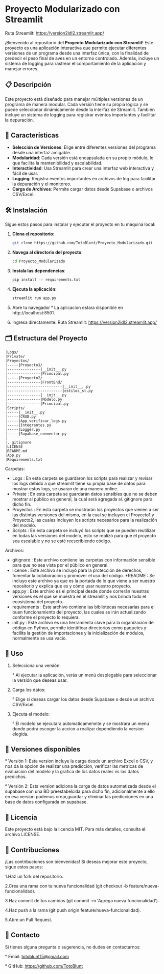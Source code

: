 # Proyecto Modularizado con Streamlit
Ruta Streamlit: https://version2idl2.streamlit.app/

¡Bienvenido al repositorio del **Proyecto Modularizado con Streamlit**! Este proyecto es una aplicación interactiva que permite ejecutar diferentes versiones de un programa desde una interfaz única, con la finalidad de predecir el peso final de aves en un entorno controlado. Además, incluye un sistema de logging para rastrear el comportamiento de la aplicación y manejar errores.


## 📋 Descripción

Este proyecto está diseñado para manejar múltiples versiones de un programa de manera modular. Cada versión tiene su propia lógica y se puede seleccionar dinámicamente desde la interfaz de Streamlit. También incluye un sistema de logging para registrar eventos importantes y facilitar la depuración.


## 🚀 Características

- **Selección de Versiones**: Elige entre diferentes versiones del programa desde una interfaz amigable.
- **Modularidad**: Cada versión está encapsulada en su propio módulo, lo que facilita la mantenibilidad y escalabilidad.
- **Interactividad**: Usa Streamlit para crear una interfaz web interactiva y fácil de usar.
- **Logging**: Registra eventos importantes en archivos de log para facilitar la depuración y el monitoreo.
- **Carga de Archivos**: Permite cargar datos desde Supabase o archivos CSV/Excel.


## 🛠️ Instalación

Sigue estos pasos para instalar y ejecutar el proyecto en tu máquina local:

1. **Clona el repositorio**:
   ```bash
   git clone https://github.com/TotoBlunt/Proyecto_Modularizado.git
   ```
2. **Navega al directorio del proyecto**:
    ```bash
    cd Proyecto_Modularizado
    ```
3. **Instala las dependencias**:
    ```bash
    pip install -r requirements.txt
    ```
4. **Ejecuta la aplicación**:
    ```bash
    streamlit run app.py
    ```
5. Abre tu navegador
    ° La aplicacion estara disponible en http://localhost:8501.

6. Ingresa directamente:
    Ruta Streamlit: https://version2idl2.streamlit.app/

## 🗂️ Estructura del Proyecto 
    
    |Logs/
    |Private/
    |Proyectos/
    |-----|Proyecto1/
    |---------------|__init__.py
    |---------------|Principal.py
    |-----|Proyecto2/
    |---------------|FrontEnd/
    |-------------------------|__init__,.py
    |-------------------------|estilos_st.py
    |---------------|__init__.py
    |---------------|Modelo.py
    |---------------|Principal.py
    |Scripts/
    |-----|__init__.py
    |-----|CRUD.py
    |-----|App_verificar_logs.py
    |-----|Integrantes.py
    |-----|Logger.py
    |-----|Supabase_connector.py
    |	
    |. gitignore
    |LICENSE	
    |README.md
    |App.py
    |Requirements.txt
    
Carpetas:

* Logs : En esta carpeta se guardaron los scripts para realizar y revisar los logs debido a que streamlit tiene su propia base de datos para mostrar estos logs, se usaran de una manera online.
* Private : En esta carpeta se guardarán datos sensibles que no se deben mostrar al público en general, la cual será agregada al. gitignore para dicho fin.
* Proyectos : En esta carpeta se mostrarán los proyectos que vienen a ser las distintas versiones del mismo, en la cual se incluyen el Proyecto1 y Proyecto2, las cuales incluyen los scripts necesarios para la realización del modelo.
* Scripts : En esta carpeta se incluyó los scripts que se pueden reutilizar en todas las versiones del modelo, esto se realizó para que el proyecto sea escalable y no se esté reescribiendo código.

Archivos:

* gitignore : Este archivo contiene las carpetas con información sensible para que no sea vista por el público en general.
*  license : Este archivo se incluyó para la protección de derechos, fomentar la colaboración y promover el uso del código.
*README : Se incluyo este archivo ya que es la portada de lo que viene a ser nuestro repositorio y explica que es y cómo usar nuestro proyecto.
* app.py : Este archivo es el principal desde donde correrán nuestras versiones es el que se muestra en el streamlit y nos brinda todo el ecosistema del proyecto.
* requirements : Este archivo contiene las bibliotecas necesarias para el buen funcionamiento del proyecto, las cuales se irán actualizando conforme el proyecto lo requiera.
* init.py : Este archivo es una herramienta clave para la organización de código en Python, permite identificar directorios como paquetes y facilita la gestión de importaciones y la inicialización de módulos, normalmente se usa vacio.

## 📝 Uso

1. Selecciona una versión:

    ° Al ejecutar la aplicación, verás un menú desplegable para seleccionar la versión que deseas usar.

2. Carga los datos:

    ° Elige si deseas cargar los datos desde Supabase o desde un archivo CSV/Excel.

3. Ejecuta el modelo:

    ° El modelo se ejecutara automaticamemnte y se mostrara un menu donde podra escoger la accion a realizar dependiendo la version elegida.

## 📂 Versiones disponibles

° Versión 1: Esta version incluye la carga desde un archivo Excel o CSV, y nos da la opcion de realizar una prediccion, verificar las metricas de evaluacion del modelo y la grafica de los datos reales vs los datos predichos.

° Versión 2: Esta version adiciona la carga de datos automatizada desde el supabase con una BD preestabelcida para dicho fin, adicionalmente a ello en esa version podemos crear,guardar y eliminar las predicciones en una base de datos configurada en supabase.

## 📄 Licencia

Este proyecto está bajo la licencia MIT. Para más detalles, consulta el archivo LICENSE.

## 🙌 Contribuciones

¡Las contribuciones son bienvenidas! Si deseas mejorar este proyecto, sigue estos pasos:

1.Haz un fork del repositorio.

2.Crea una rama con tu nueva funcionalidad (git checkout -b feature/nueva-funcionalidad).

3.Haz commit de tus cambios (git commit -m 'Agrega nueva funcionalidad').

4.Haz push a la rama (git push origin feature/nueva-funcionalidad).

5.Abre un Pull Request.

## 📧 Contacto

Si tienes alguna pregunta o sugerencia, no dudes en contactarnos:

° Email: totoblunt15@gmail.com

° GitHub: https://github.com/TotoBlunt